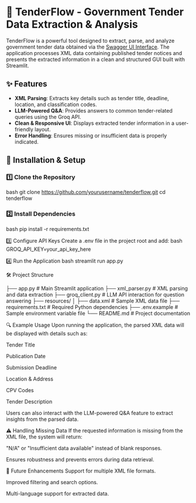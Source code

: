 # 📄 TenderFlow - Government Tender Data Extraction & Analysis

TenderFlow is a powerful tool designed to extract, parse, and analyze government tender data obtained via the [Swagger UI Interface](https://oeffentlichevergabe.de/documentation/swagger-ui/opendata/index.html#/opendata/getExportAsEforms). The application processes XML data containing published tender notices and presents the extracted information in a clean and structured GUI built with Streamlit.

## ✨ Features

- **XML Parsing**: Extracts key details such as tender title, deadline, location, and classification codes.
- **LLM-Powered Q&A**: Provides answers to common tender-related queries using the Groq API.
- **Clean & Responsive UI**: Displays extracted tender information in a user-friendly layout.
- **Error Handling**: Ensures missing or insufficient data is properly indicated.

## 📌 Installation & Setup

### 1️⃣ Clone the Repository
bash
git clone https://github.com/yourusername/tenderflow.git
cd tenderflow


### 2️⃣ Install Dependencies
bash
pip install -r requirements.txt

3️⃣ Configure API Keys
Create a .env file in the project root and add:
bash
GROQ_API_KEY=your_api_key_here

4️⃣ Run the Application
bash 
streamlit run app.py

🛠️ Project Structure

├── app.py               # Main Streamlit application
├── xml_parser.py        # XML parsing and data extraction
├── groq_client.py       # LLM API interaction for question answering
├── resources/
│   ├── data.xml         # Sample XML data file
├── requirements.txt     # Required Python dependencies
├── .env.example         # Sample environment variable file
└── README.md            # Project documentation

🔍 Example Usage
Upon running the application, the parsed XML data will be displayed with details such as:

Tender Title

Publication Date

Submission Deadline

Location & Address

CPV Codes

Tender Description

Users can also interact with the LLM-powered Q&A feature to extract insights from the parsed data.

⚠️ Handling Missing Data
If the requested information is missing from the XML file, the system will return:

"N/A" or "Insufficient data available" instead of blank responses.

Ensures robustness and prevents errors during data retrieval.

🚀 Future Enhancements
Support for multiple XML file formats.

Improved filtering and search options.

Multi-language support for extracted data.

